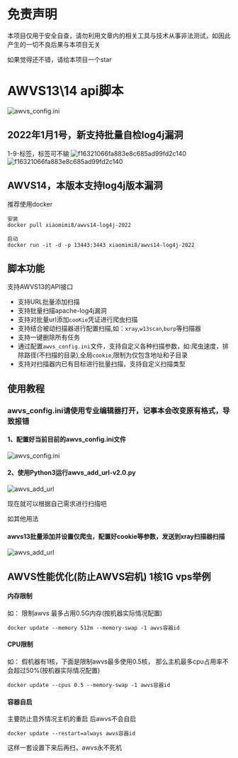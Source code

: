 # 免责声明
本项目仅用于安全自查，请勿利用文章内的相关工具与技术从事非法测试，如因此产生的一切不良后果与本项目无关


如果觉得还不错，请给本项目一个star

# AWVS13\14 api脚本
![awvs_config.ini](https://s4.ax1x.com/2022/01/01/T5TeoR.png)




## 2022年1月1号，新支持批量自检log4j漏洞
1-9-标签，标签可不输
![f16321066fa883e8c685ad99fd2c140](https://s4.ax1x.com/2022/01/01/T5T5XF.png)
![f16321066fa883e8c685ad99fd2c140](https://s4.ax1x.com/2022/01/01/T5HAa9.png)
## AWVS14，本版本支持log4j版本漏洞
推荐使用docker 
```
安装
docker pull xiaomimi8/awvs14-log4j-2022

启动
docker run -it -d -p 13443:3443 xiaomimi8/awvs14-log4j-2022

```

## 脚本功能
支持AWVS13的API接口

* 支持URL批量添加扫描
* 支持批量扫描apache-log4j漏洞
* 支持对批量url添加`cooKie`凭证进行爬虫扫描
* 支持结合被动扫描器进行配置扫描,如：`xray`,`w13scan`,`burp`等扫描器
* 支持一键删除所有任务
* 通过配置`awvs_config.ini`文件，支持自定义各种扫描参数，如:爬虫速度，排除路径(不扫描的目录),全局`cookie`,限制为仅包含地址和子目录
* 支持对扫描器内已有目标进行批量扫描，支持自定义扫描类型

## 使用教程

### awvs_config.ini请使用专业编辑器打开，记事本会改变原有格式，导致报错

#### 1、配置好当前目前的awvs_config.ini文件
![awvs_config.ini](https://github.com/test502git/awvs13_batch_py3/blob/master/add_log/config.png)


#### 2、使用Python3运行awvs_add_url-v2.0.py
![awvs_add_url](https://github.com/test502git/awvs13_batch_py3/blob/master/add_log/%E5%BE%AE%E4%BF%A1%E6%88%AA%E5%9B%BE_20200728190739.png)


现在就可以根据自己需求进行扫描吧

如其他用法
#### awvs13批量添加并设置仅爬虫，配置好cookie等参数，发送到xray扫描器扫描
![awvs_add_url](https://github.com/test502git/awvs13_batch_py3/blob/master/add_log/%E5%BE%AE%E4%BF%A1%E6%88%AA%E5%9B%BE_20200728204949.png)


## AWVS性能优化(防止AWVS宕机) 1核1G vps举例
#### 内存限制
如： 限制awvs 最多占用0.5G内存(按机器实际情况配置)

```docker update --memory 512m --memory-swap -1 awvs容器id```

#### CPU限制
如： 假机器有1核，下面是限制awvs最多使用0.5核，  那么主机最多cpu占用率不会超过50%(按机器实际情况配置)

```docker update --cpus 0.5 --memory-swap -1 awvs容器id```

#### 容器自启
主要防止意外情况主机的重启 后awvs不会自启

 ```docker update --restart=always awvs容器id ```

这样一套设置下来后再扫，awvs永不死机


